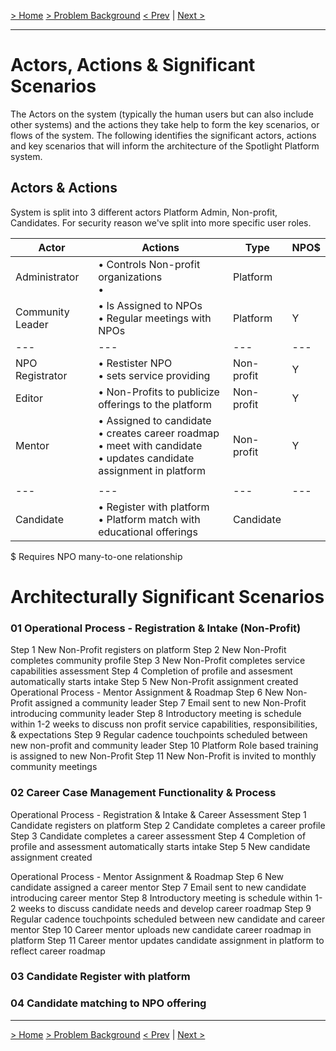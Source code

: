 [&gt; Home](../README.md)  [&gt; Problem Background](README.md)
[&lt; Prev](ArchitectureAnalysis.md)  |  [Next &gt;](ConstraintsAndAssumptions.md)

---

# Actors, Actions & Significant Scenarios

The Actors on the system (typically the human users but can also include other systems) and the actions they take
help to form the key scenarios, or flows of the system. The following identifies the significant actors, actions
and key scenarios that will inform the architecture of the Spotlight Platform system.

## Actors & Actions

System is split into 3 different actors Platform Admin, Non-profit, Candidates. For security reason we've split into more specific user roles.


| Actor            | Actions                                                                                                                              | Type       | NPO$ |
| ------------------ | -------------------------------------------------------------------------------------------------------------------------------------- | ------------ | ------ |
| Administrator    | • Controls Non-profit organizations<br />•                                                                                         | Platform   |      |
| Community Leader | • Is Assigned to NPOs<br /> • Regular meetings with NPOs                                                                           | Platform   | Y    |
| ---              | ---                                                                                                                                  | ---        | ---  |
| NPO Registrator  | • Restister NPO<br />• sets service providing                                                                                      | Non-profit | Y    |
| Editor           | • Non-Profits to publicize offerings to the platform                                                                                | Non-profit | Y    |
| Mentor           | • Assigned to candidate<br />• creates career roadmap<br />• meet with candidate<br />• updates candidate assignment in platform | Non-profit | Y    |
|                  |                                                                                                                                      |            |      |
| ---              | ---                                                                                                                                  | ---        | ---  |
| Candidate        | • Register with platform<br />• Platform match with educational offerings                                                          | Candidate  |      |

$ Requires NPO many-to-one relationship

# Architecturally Significant Scenarios

### 01 Operational Process - Registration & Intake (Non-Profit)

Step 1 New Non-Profit registers on platform
Step 2 New Non-Profit completes community profile
Step 3 New Non-Profit completes service capabilities assessment
Step 4 Completion of profile and assesment automatically starts intake
Step 5 New Non-Profit assignment created
Operational Process - Mentor Assignment & Roadmap
Step 6 New Non-Profit assigned a community leader
Step 7 Email sent to new Non-Profit introducing community leader
Step 8 Introductory meeting is schedule within 1-2 weeks to discuss non profit service
capabilities, responsibilities, & expectations
Step 9 Regular cadence touchpoints scheduled between new non-profit and community leader
Step 10 Platform Role based training is assigned to new Non-Profit
Step 11 New Non-Profit is invited to monthly community meetings

### 02 Career Case Management Functionality & Process

Operational Process - Registration & Intake & Career Assessment
Step 1	Candidate registers on platform
Step 2	Candidate completes a career profile
Step 3	Candidate completes a career assessment
Step 4	Completion of profile and assessment automatically starts intake
Step 5	New candidate assignment created

Operational Process - Mentor Assignment & Roadmap
Step 6	New candidate assigned a career mentor
Step 7	Email sent to new candidate introducing career mentor
Step 8	Introductory meeting is schedule within 1-2 weeks to discuss candidate needs and develop career roadmap
Step 9	Regular cadence touchpoints scheduled between new candidate and career mentor
Step 10	Career mentor uploads new candidate career roadmap in platform
Step 11	Career mentor updates candidate assignment in platform to reflect career roadmap

### 03 Candidate Register with platform

### 04 Candidate matching to NPO offering

---

[&gt; Home](../README.md)  [&gt; Problem Background](README.md)
[&lt; Prev](ArchitectureAnalysis.md)  |  [Next &gt;](ConstraintsAndAssumptions.md)
